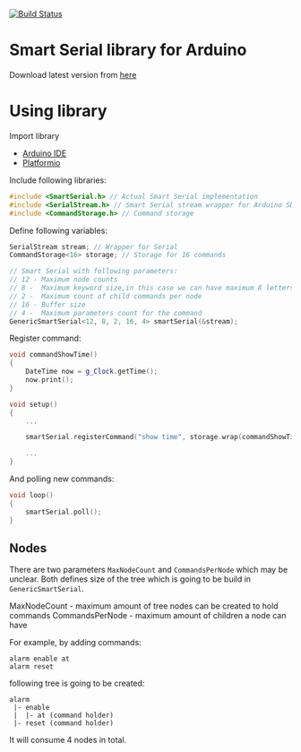 [![Build Status](https://travis-ci.org/serge-14/smartserial.svg?branch=master)](https://travis-ci.org/serge-14/smartserial)

# Smart Serial library for Arduino

Download latest version from [here](archive/master.zip)

# Using library

Import library
 - [Arduino IDE](https://www.arduino.cc/en/guide/libraries#toc2)
 - [Platformio](http://docs.platformio.org/en/stable/librarymanager/)

Include following libraries:

```cpp
#include <SmartSerial.h> // Actual Smart Serial implementation
#include <SerialStream.h> // Smart Serial stream wrapper for Arduino SDK Serial class
#include <CommandStorage.h> // Command storage
```

Define following variables:

```cpp
SerialStream stream; // Wrapper for Serial
CommandStorage<16> storage; // Storage for 16 commands

// Smart Serial with following parameters:
// 12 - Maximum node counts
// 8 -  Maximum keyword size,in this case we can have maximum 8 letters per keyword
// 2 -  Maximum count of child commands per node
// 16 - Buffer size
// 4 -  Maximum parameters count for the command
GenericSmartSerial<12, 8, 2, 16, 4> smartSerial(&stream);
```

Register command:

```cpp
void commandShowTime()
{
    DateTime now = g_Clock.getTime();
    now.print();
}

void setup()
{
    ...

    smartSerial.registerCommand("show time", storage.wrap(commandShowTime));

    ...
}
```

And polling new commands:

```cpp
void loop()
{
    smartSerial.poll();
}
```

## Nodes

There are two parameters `MaxNodeCount` and `CommandsPerNode` which may be unclear. Both defines size of the tree which is going to be build in `GenericSmartSerial`.

MaxNodeCount - maximum amount of tree nodes can be created to hold commands
CommandsPerNode - maximum amount of children a node can have

For example, by adding commands:

```
alarm enable at
alarm reset
```

following tree is going to be created:

```
alarm
 |- enable
 |  |- at (command holder)
 |- reset (command holder)
```

It will consume 4 nodes in total.